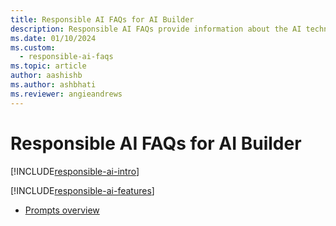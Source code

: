 ```yaml
---
title: Responsible AI FAQs for AI Builder
description: Responsible AI FAQs provide information about the AI technology used in AI Builder, along with key considerations and details about how the AI is used, how it was tested and evaluated, and any specific limitations.
ms.date: 01/10/2024
ms.custom: 
  - responsible-ai-faqs
ms.topic: article
author: aashishb
ms.author: ashbhati
ms.reviewer: angieandrews
---
```


# Responsible AI FAQs for AI Builder

[!INCLUDE[responsible-ai-intro](./includes/responsible-ai-intro.md)]

[!INCLUDE[responsible-ai-features](./includes/responsible-ai-features.md)]

- [Prompts overview](prompts-overview.md)

